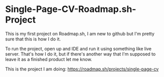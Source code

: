# Single-Page-CV-Roadmap.sh-Project

This is my first project on Roadmap.sh, I am new to github but I'm pretty sure that this is how I do it.

To run the project, open up and IDE and run it using something like live server. That's how I do it, but if there's another way that I'm supposed to leave it as a finished product let me know.

This is the project I am doing:
https://roadmap.sh/projects/single-page-cv
